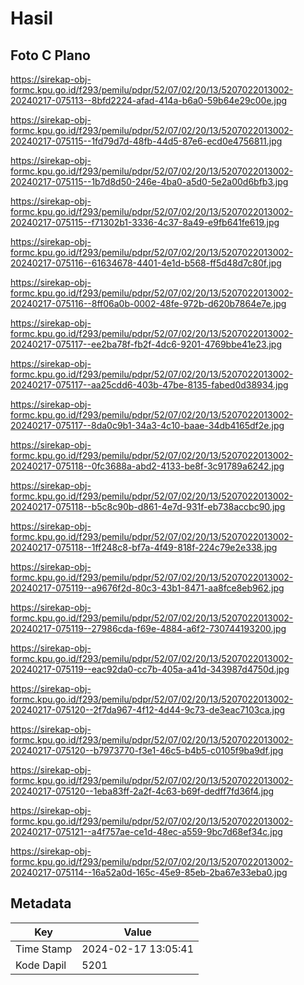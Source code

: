 # Hasil

## Foto C Plano

https://sirekap-obj-formc.kpu.go.id/f293/pemilu/pdpr/52/07/02/20/13/5207022013002-20240217-075113--8bfd2224-afad-414a-b6a0-59b64e29c00e.jpg

https://sirekap-obj-formc.kpu.go.id/f293/pemilu/pdpr/52/07/02/20/13/5207022013002-20240217-075115--1fd79d7d-48fb-44d5-87e6-ecd0e4756811.jpg

https://sirekap-obj-formc.kpu.go.id/f293/pemilu/pdpr/52/07/02/20/13/5207022013002-20240217-075115--1b7d8d50-246e-4ba0-a5d0-5e2a00d6bfb3.jpg

https://sirekap-obj-formc.kpu.go.id/f293/pemilu/pdpr/52/07/02/20/13/5207022013002-20240217-075115--f71302b1-3336-4c37-8a49-e9fb641fe619.jpg

https://sirekap-obj-formc.kpu.go.id/f293/pemilu/pdpr/52/07/02/20/13/5207022013002-20240217-075116--61634678-4401-4e1d-b568-ff5d48d7c80f.jpg

https://sirekap-obj-formc.kpu.go.id/f293/pemilu/pdpr/52/07/02/20/13/5207022013002-20240217-075116--8ff06a0b-0002-48fe-972b-d620b7864e7e.jpg

https://sirekap-obj-formc.kpu.go.id/f293/pemilu/pdpr/52/07/02/20/13/5207022013002-20240217-075117--ee2ba78f-fb2f-4dc6-9201-4769bbe41e23.jpg

https://sirekap-obj-formc.kpu.go.id/f293/pemilu/pdpr/52/07/02/20/13/5207022013002-20240217-075117--aa25cdd6-403b-47be-8135-fabed0d38934.jpg

https://sirekap-obj-formc.kpu.go.id/f293/pemilu/pdpr/52/07/02/20/13/5207022013002-20240217-075117--8da0c9b1-34a3-4c10-baae-34db4165df2e.jpg

https://sirekap-obj-formc.kpu.go.id/f293/pemilu/pdpr/52/07/02/20/13/5207022013002-20240217-075118--0fc3688a-abd2-4133-be8f-3c91789a6242.jpg

https://sirekap-obj-formc.kpu.go.id/f293/pemilu/pdpr/52/07/02/20/13/5207022013002-20240217-075118--b5c8c90b-d861-4e7d-931f-eb738accbc90.jpg

https://sirekap-obj-formc.kpu.go.id/f293/pemilu/pdpr/52/07/02/20/13/5207022013002-20240217-075118--1ff248c8-bf7a-4f49-818f-224c79e2e338.jpg

https://sirekap-obj-formc.kpu.go.id/f293/pemilu/pdpr/52/07/02/20/13/5207022013002-20240217-075119--a9676f2d-80c3-43b1-8471-aa8fce8eb962.jpg

https://sirekap-obj-formc.kpu.go.id/f293/pemilu/pdpr/52/07/02/20/13/5207022013002-20240217-075119--27986cda-f69e-4884-a6f2-730744193200.jpg

https://sirekap-obj-formc.kpu.go.id/f293/pemilu/pdpr/52/07/02/20/13/5207022013002-20240217-075119--eac92da0-cc7b-405a-a41d-343987d4750d.jpg

https://sirekap-obj-formc.kpu.go.id/f293/pemilu/pdpr/52/07/02/20/13/5207022013002-20240217-075120--2f7da967-4f12-4d44-9c73-de3eac7103ca.jpg

https://sirekap-obj-formc.kpu.go.id/f293/pemilu/pdpr/52/07/02/20/13/5207022013002-20240217-075120--b7973770-f3e1-46c5-b4b5-c0105f9ba9df.jpg

https://sirekap-obj-formc.kpu.go.id/f293/pemilu/pdpr/52/07/02/20/13/5207022013002-20240217-075120--1eba83ff-2a2f-4c63-b69f-dedff7fd36f4.jpg

https://sirekap-obj-formc.kpu.go.id/f293/pemilu/pdpr/52/07/02/20/13/5207022013002-20240217-075121--a4f757ae-ce1d-48ec-a559-9bc7d68ef34c.jpg

https://sirekap-obj-formc.kpu.go.id/f293/pemilu/pdpr/52/07/02/20/13/5207022013002-20240217-075114--16a52a0d-165c-45e9-85eb-2ba67e33eba0.jpg


## Metadata

| Key        | Value               |
| ---------- | ------------------- |
| Time Stamp | 2024-02-17 13:05:41 |
| Kode Dapil | 5201                |



